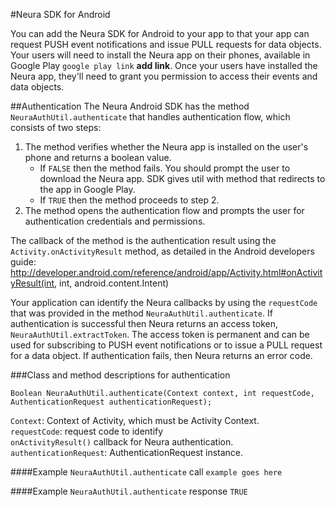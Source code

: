 
#Neura SDK for Android

You can add the Neura SDK for Android to your app to that your app can request PUSH event notifications and issue PULL requests for data objects.  Your users will need to install the Neura app on their phones, available in Google Play `google play link` **add link**.  Once your users have installed the Neura app, they'll need to grant you permission to access their events and data objects.


##AuthenticationThe Neura Android SDK has the method `NeuraAuthUtil.authenticate` that handles authentication flow, which consists of two steps:
1.	The method verifies whether the Neura app is installed on the user's phone and returns a boolean value.
    - If `FALSE` then the method fails. You should prompt the user to download the Neura app. SDK gives util with method that redirects to the app in Google Play. 
    - If `TRUE` then the method proceeds to step 2.
2.	The method opens the authentication flow and prompts the user for authentication credentials and permissions.  The callback of the method is the authentication result using the `Activity.onActivityResult` method, as detailed in the Android developers guide: http://developer.android.com/reference/android/app/Activity.html#onActivityResult(int, int, android.content.Intent)

Your application can identify the Neura callbacks by using the `requestCode` that was provided in the method `NeuraAuthUtil.authenticate`.  If authentication is successful then Neura returns an access token, `NeuraAuthUtil.extractToken`. The access token is permanent and can be used for subscribing to PUSH event notifications or to issue a PULL request for a data object.  If authentication fails, then Neura returns an error code.

###Class and method descriptions for authentication`Boolean NeuraAuthUtil.authenticate(Context context, int requestCode, AuthenticationRequest authenticationRequest);` `Context`: Context of Activity, which must be Activity Context.  `requestCode`: request code to identify  
`onActivityResult()` callback for Neura authentication.  
`authenticationRequest`: AuthenticationRequest instance.  ####Example `NeuraAuthUtil.authenticate` call
 `example goes here`
 
####Example `NeuraAuthUtil.authenticate` response
`TRUE` 








